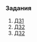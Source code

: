 ### Задания
1. [ДЗ1](https://github.com/kos12345/opt3.5/blob/main/%D0%94%D0%971/README.md)  
2. [ДЗ2](https://github.com/kos12345/opt3.5/blob/main/%D0%94%D0%972/README.md)  
3. [ДЗ2](https://github.com/kos12345/opt3.5/blob/main/%D0%94%D0%973/README.md) 
